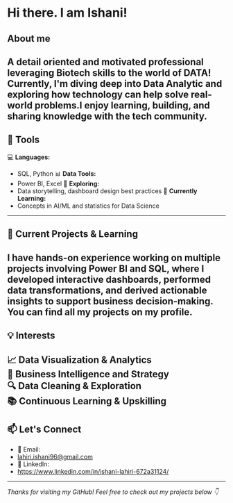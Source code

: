 # Hi there. I am **Ishani**! 
## About me
A detail oriented and motivated professional leveraging Biotech skills to the world of DATA!
Currently, I'm diving deep into **Data Analytic** and exploring how technology can help solve real-world problems.I enjoy learning, building, and sharing knowledge with the tech community.
---
## 🔧 **Tools**
  💻 **Languages:** 
-  SQL, Python
  📊 **Data Tools:**
-  Power BI, Excel
  📘 **Exploring:**
-  Data storytelling, dashboard design best practices
  🧠 **Currently Learning:**
-  Concepts in AI/ML and statistics for Data Science
---
## 🚀 **Current Projects & Learning**
I have hands-on experience working on multiple projects involving Power BI and SQL, where I developed interactive dashboards, performed data transformations, and derived actionable insights to support business decision-making. You can find all my projects on my profile.
---
## 💡 **Interests**
📈 Data Visualization & Analytics  
🧩 Business Intelligence and Strategy  
🔍 Data Cleaning & Exploration  
📚 Continuous Learning & Upskilling  
---
## 📫 **Let's Connect**
-  📧 Email: 
-  lahiri.ishani96@gmail.com
-  💼 LinkedIn:
-  https://www.linkedin.com/in/ishani-lahiri-672a31124/
---
*Thanks for visiting my GitHub! Feel free to check out my projects below 👇*
<!--
**isha-knee/isha-knee** is a ✨ _special_ ✨ repository because its `README.md` (this file) appears on your GitHub profile.



- 🔭 I’m currently working on making a portfolio of Power BI projects
- 🌱 I’m currently learning SQL, Power BI and Python to get a deeper understanding of Data Analytics
- 👯 I’m looking to collaborate on ...
- 🤔 I’m looking for help with ...
- 💬 Ask me about ...
- 📫 How to reach me: ...
- 😄 Pronouns: ...
- ⚡ Fun fact: ...
-->

